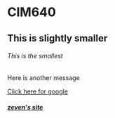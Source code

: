 # CIM640

## This is slightly smaller

###### This is the smallest

Here is another message

[Click here for google](http://www.google.com)

##### [zeven's site](http://www.zevenrodriguez.com)


